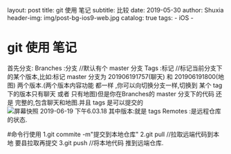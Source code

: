 layout:     post
title:      git 使用 笔记
subtitle:   比较
date:       2019-05-30
author:     Shuxia
header-img: img/post-bg-ios9-web.jpg
catalog: true
tags:
    - iOS -

# git 使用 笔记
首先分支:
Branches  :分支 //默认有个 master 分支
Tags      :标记 //标记当前分支下的某个版本,比如:标记 master 分支为 201906191757(聊天)  和 201906191800(地图) 两个版本.(两个版本内容功能 都一样 ,你可以向切换分支一样,切换到 某个 tag下的版本只有聊天 或者 只有地图)但是你在Branches的 master 分支下的代码 还是 完整的,包含聊天和地图.并且 tags 是可以提交的 
![屏幕快照 2019-06-19 下午6.03.18](media/15609381180718/%E5%B1%8F%E5%B9%95%E5%BF%AB%E7%85%A7%202019-06-19%20%E4%B8%8B%E5%8D%886.03.18.png)
其中版本:就是 tags 
Remotes :是远程仓库的状态.

#命令行使用
1.git commite -m"提交到本地仓库" 
2.git pull    //拉取远端代码到本地  要县拉取再提交
3.git push    //将本地代码 推到远端仓库.